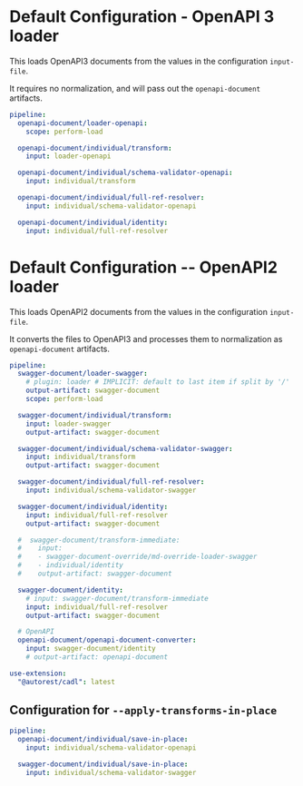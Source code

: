 # Default Configuration - OpenAPI 3 loader

This loads OpenAPI3 documents from the values in the configuration `input-file`.

It requires no normalization, and will pass out the `openapi-document` artifacts.

```yaml !$(cadl)
pipeline:
  openapi-document/loader-openapi:
    scope: perform-load

  openapi-document/individual/transform:
    input: loader-openapi

  openapi-document/individual/schema-validator-openapi:
    input: individual/transform

  openapi-document/individual/full-ref-resolver:
    input: individual/schema-validator-openapi

  openapi-document/individual/identity:
    input: individual/full-ref-resolver
```

# Default Configuration -- OpenAPI2 loader

This loads OpenAPI2 documents from the values in the configuration `input-file`.

It converts the files to OpenAPI3 and processes them to normalization as
`openapi-document` artifacts.

```yaml !$(cadl)
pipeline:
  swagger-document/loader-swagger:
    # plugin: loader # IMPLICIT: default to last item if split by '/'
    output-artifact: swagger-document
    scope: perform-load

  swagger-document/individual/transform:
    input: loader-swagger
    output-artifact: swagger-document

  swagger-document/individual/schema-validator-swagger:
    input: individual/transform
    output-artifact: swagger-document

  swagger-document/individual/full-ref-resolver:
    input: individual/schema-validator-swagger

  swagger-document/individual/identity:
    input: individual/full-ref-resolver
    output-artifact: swagger-document

  #  swagger-document/transform-immediate:
  #    input:
  #    - swagger-document-override/md-override-loader-swagger
  #    - individual/identity
  #    output-artifact: swagger-document

  swagger-document/identity:
    # input: swagger-document/transform-immediate
    input: individual/full-ref-resolver
    output-artifact: swagger-document

  # OpenAPI
  openapi-document/openapi-document-converter:
    input: swagger-document/identity
    # output-artifact: openapi-document
```

```yaml $(cadl)
use-extension:
  "@autorest/cadl": latest
```

## Configuration for `--apply-transforms-in-place`

```yaml $(apply-transforms-in-place)
pipeline:
  openapi-document/individual/save-in-place:
    input: individual/schema-validator-openapi

  swagger-document/individual/save-in-place:
    input: individual/schema-validator-swagger
```
